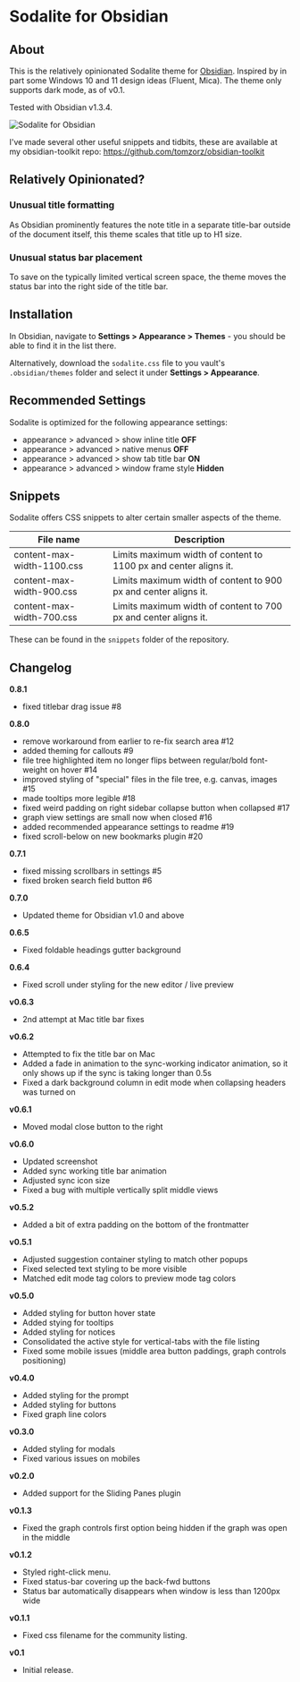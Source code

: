 # Sodalite for Obsidian

## About

This is the relatively opinionated Sodalite theme for [Obsidian](https://obsidian.md/). Inspired by in part some Windows 10 and 11 design ideas (Fluent, Mica). The theme only supports dark mode, as of v0.1.

Tested with Obsidian v1.3.4.

![Sodalite for Obsidian](./screenshot.png)

I've made several other useful snippets and tidbits, these are available at my obsidian-toolkit repo: https://github.com/tomzorz/obsidian-toolkit

## Relatively Opinionated?

### Unusual title formatting

As Obsidian prominently features the note title in a separate title-bar outside of the document itself, this theme scales that title up to H1 size.

### Unusual status bar placement

To save on the typically limited vertical screen space, the theme moves the status bar into the right side of the title bar.

## Installation

In Obsidian, navigate to **Settings > Appearance > Themes** - you should be able to find it in the list there.

Alternatively, download the `sodalite.css` file to you vault's `.obsidian/themes` folder and select it under **Settings > Appearance**.

## Recommended Settings

Sodalite is optimized for the following appearance settings:

- appearance > advanced > show inline title **OFF**
- appearance > advanced > native menus **OFF**
- appearance > advanced > show tab title bar **ON**
- appearance > advanced > window frame style **Hidden**

## Snippets

Sodalite offers CSS snippets to alter certain smaller aspects of the theme.

| File name                  | Description                                                      |
| -------------------------- | ---------------------------------------------------------------- |
| content-max-width-1100.css | Limits maximum width of content to 1100 px and center aligns it. | 
| content-max-width-900.css  | Limits maximum width of content to 900 px and center aligns it.  |
| content-max-width-700.css  | Limits maximum width of content to 700 px and center aligns it.  |

These can be found in the `snippets` folder of the repository.

## Changelog

**0.8.1**

- fixed titlebar drag issue #8

**0.8.0**

- remove workaround from earlier to re-fix search area #12
- added theming for callouts #9
- file tree highlighted item no longer flips between regular/bold font-weight on hover #14
- improved styling of "special" files in the file tree, e.g. canvas, images #15
- made tooltips more legible #18
- fixed weird padding on right sidebar collapse button when collapsed #17
- graph view settings are small now when closed #16
- added recommended appearance settings to readme #19
- fixed scroll-below on new bookmarks plugin #20

**0.7.1**

- fixed missing scrollbars in settings #5
- fixed broken search field button #6

**0.7.0**

- Updated theme for Obsidian v1.0 and above

**0.6.5**

- Fixed foldable headings gutter background

**0.6.4**

- Fixed scroll under styling for the new editor / live preview

**v0.6.3**

- 2nd attempt at Mac title bar fixes

**v0.6.2**

- Attempted to fix the title bar on Mac
- Added a fade in animation to the sync-working indicator animation, so it only shows up if the sync is taking longer than 0.5s
- Fixed a dark background column in edit mode when collapsing headers was turned on

**v0.6.1**

- Moved modal close button to the right

**v0.6.0**

- Updated screenshot
- Added sync working title bar animation
- Adjusted sync icon size
- Fixed a bug with multiple vertically split middle views

**v0.5.2**

- Added a bit of extra padding on the bottom of the frontmatter

**v0.5.1**

- Adjusted suggestion container styling to match other popups
- Fixed selected text styling to be more visible
- Matched edit mode tag colors to preview mode tag colors

**v0.5.0**

- Added styling for button hover state
- Added stying for tooltips
- Added styling for notices
- Consolidated the active style for vertical-tabs with the file listing
- Fixed some mobile issues (middle area button paddings, graph controls positioning)

**v0.4.0**

- Added styling for the prompt
- Added styling for buttons
- Fixed graph line colors

**v0.3.0**

- Added styling for modals
- Fixed various issues on mobiles

**v0.2.0**

- Added support for the Sliding Panes plugin

**v0.1.3**

- Fixed the graph controls first option being hidden if the graph was open in the middle

**v0.1.2**

- Styled right-click menu.
- Fixed status-bar covering up the back-fwd buttons
- Status bar automatically disappears when window is less than 1200px wide

**v0.1.1**

- Fixed css filename for the community listing.

**v0.1**

- Initial release.
